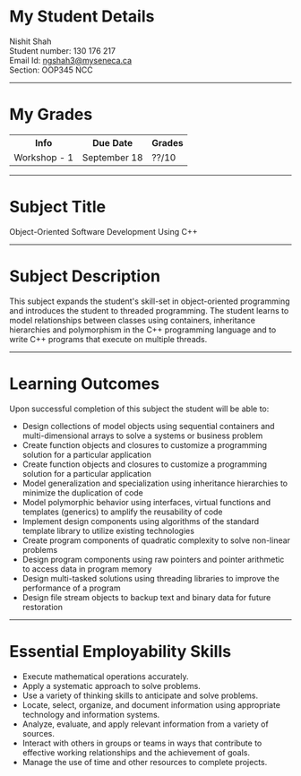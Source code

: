 


# My Student Details
Nishit Shah<br>
Student number: 130 176 217<br>
Email Id: ngshah3@myseneca.ca<br>
Section: OOP345 NCC

<hr>

# My Grades
<table>
  <tr>
    <th>Info</th>
    <th>Due Date</th>
    <th>Grades</th>
  </tr>
  <tr>
    <td>Workshop - 1</td>
    <td>September 18</td>
    <td>??/10</td>
  </tr>
</table>

<hr>

# Subject Title

Object-Oriented Software Development Using C++

<hr>

# Subject Description

This subject expands the student's skill-set in object-oriented programming and introduces the student to threaded programming.  The student learns to model relationships between classes using containers, inheritance hierarchies and polymorphism in the C++ programming language and to write C++ programs that execute on multiple threads.

<hr>

# Learning Outcomes

Upon successful completion of this subject the student will be able to:
<ul>
<li>Design collections of model objects using sequential containers and multi-dimensional arrays to solve a systems or business problem
</li>
<li>Create function objects and closures to customize a programming solution for a particular application
</li>
<li>Create function objects and closures to customize a programming solution for a particular application
</li>
<li>Model generalization and specialization using inheritance hierarchies to minimize the duplication of code
</li>
<li>Model polymorphic behavior using interfaces, virtual functions and templates (generics) to amplify the reusability of code
</li>
<li>Implement design components using algorithms of the standard template library to utilize existing technologies
</li>
<li>Create program components of quadratic complexity to solve non-linear problems
</li>
<li>Design program components using raw pointers and pointer arithmetic to access data in program memory
</li>
<li>Design multi-tasked solutions using threading libraries to improve the performance of a program
</li>
<li>Design file stream objects to backup text and binary data for future restoration
</li>
</ul>

<hr>

# Essential Employability Skills

<ul>
   <li>Execute mathematical operations accurately.</li>
   <li>Apply a systematic approach to solve problems.</li>
   <li>Use a variety of thinking skills to anticipate and solve problems.</li>
   <li>Locate, select, organize, and document information using appropriate technology and information systems.</li>
   <li>Analyze, evaluate, and apply relevant information from a variety of sources.</li>
   <li>Interact with others in groups or teams in ways that contribute to effective working relationships and the achievement of goals.</li>
   <li>Manage the use of time and other resources to complete projects.</li>
   </ul>
